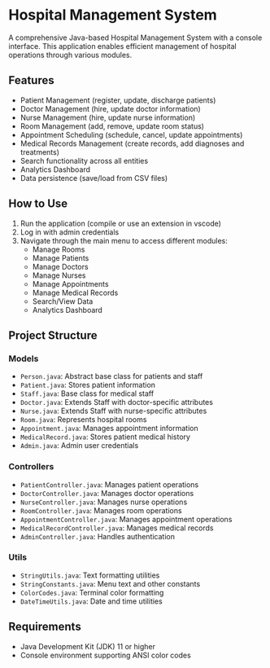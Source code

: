 # Hospital Management System

A comprehensive Java-based Hospital Management System with a console interface. This application enables efficient management of hospital operations through various modules.

## Features

- Patient Management (register, update, discharge patients)
- Doctor Management (hire, update doctor information)
- Nurse Management (hire, update nurse information)
- Room Management (add, remove, update room status)
- Appointment Scheduling (schedule, cancel, update appointments)
- Medical Records Management (create records, add diagnoses and treatments)
- Search functionality across all entities
- Analytics Dashboard
- Data persistence (save/load from CSV files)

## How to Use

1. Run the application (compile or use an extension in vscode)
2. Log in with admin credentials
3. Navigate through the main menu to access different modules:
   - Manage Rooms
   - Manage Patients
   - Manage Doctors
   - Manage Nurses
   - Manage Appointments
   - Manage Medical Records
   - Search/View Data
   - Analytics Dashboard

## Project Structure

### Models
- `Person.java`: Abstract base class for patients and staff
- `Patient.java`: Stores patient information
- `Staff.java`: Base class for medical staff
- `Doctor.java`: Extends Staff with doctor-specific attributes
- `Nurse.java`: Extends Staff with nurse-specific attributes
- `Room.java`: Represents hospital rooms
- `Appointment.java`: Manages appointment information
- `MedicalRecord.java`: Stores patient medical history
- `Admin.java`: Admin user credentials

### Controllers
- `PatientController.java`: Manages patient operations
- `DoctorController.java`: Manages doctor operations
- `NurseController.java`: Manages nurse operations
- `RoomController.java`: Manages room operations
- `AppointmentController.java`: Manages appointment operations
- `MedicalRecordController.java`: Manages medical records
- `AdminController.java`: Handles authentication

### Utils
- `StringUtils.java`: Text formatting utilities
- `StringConstants.java`: Menu text and other constants
- `ColorCodes.java`: Terminal color formatting
- `DateTimeUtils.java`: Date and time utilities

## Requirements

- Java Development Kit (JDK) 11 or higher
- Console environment supporting ANSI color codes